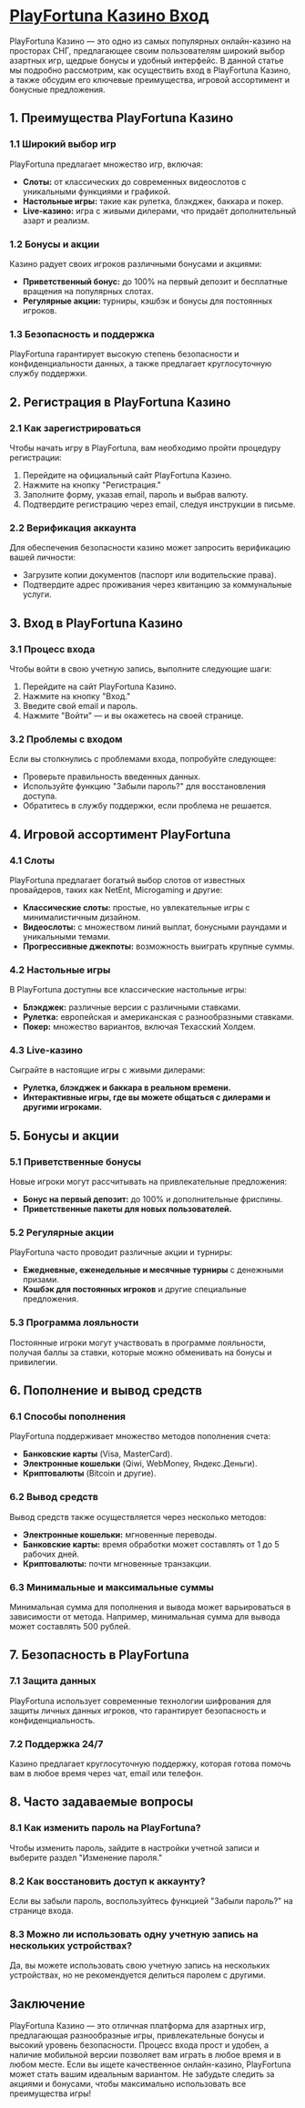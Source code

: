 # [PlayFortuna Казино Вход](https://4v4rg0e52p.com/alt/playfortuna?27f770988db651f9cc8f16742d88cecd)

PlayFortuna Казино — это одно из самых популярных онлайн-казино на просторах СНГ, предлагающее своим пользователям широкий выбор азартных игр, щедрые бонусы и удобный интерфейс. В данной статье мы подробно рассмотрим, как осуществить вход в PlayFortuna Казино, а также обсудим его ключевые преимущества, игровой ассортимент и бонусные предложения.

## 1. Преимущества PlayFortuna Казино

### 1.1 Широкий выбор игр

PlayFortuna предлагает множество игр, включая:

* **Слоты:** от классических до современных видеослотов с уникальными функциями и графикой.
* **Настольные игры:** такие как рулетка, блэкджек, баккара и покер.
* **Live-казино:** игра с живыми дилерами, что придаёт дополнительный азарт и реализм.

### 1.2 Бонусы и акции

Казино радует своих игроков различными бонусами и акциями:

* **Приветственный бонус:** до 100% на первый депозит и бесплатные вращения на популярных слотах.
* **Регулярные акции:** турниры, кэшбэк и бонусы для постоянных игроков.

### 1.3 Безопасность и поддержка

PlayFortuna гарантирует высокую степень безопасности и конфиденциальности данных, а также предлагает круглосуточную службу поддержки.

## 2. Регистрация в PlayFortuna Казино

### 2.1 Как зарегистрироваться

Чтобы начать игру в PlayFortuna, вам необходимо пройти процедуру регистрации:

1. Перейдите на официальный сайт PlayFortuna Казино.
2. Нажмите на кнопку "Регистрация."
3. Заполните форму, указав email, пароль и выбрав валюту.
4. Подтвердите регистрацию через email, следуя инструкции в письме.

### 2.2 Верификация аккаунта

Для обеспечения безопасности казино может запросить верификацию вашей личности:

* Загрузите копии документов (паспорт или водительские права).
* Подтвердите адрес проживания через квитанцию за коммунальные услуги.

## 3. Вход в PlayFortuna Казино

### 3.1 Процесс входа

Чтобы войти в свою учетную запись, выполните следующие шаги:

1. Перейдите на сайт PlayFortuna Казино.
2. Нажмите на кнопку "Вход."
3. Введите свой email и пароль.
4. Нажмите "Войти" — и вы окажетесь на своей странице.

### 3.2 Проблемы с входом

Если вы столкнулись с проблемами входа, попробуйте следующее:

* Проверьте правильность введенных данных.
* Используйте функцию "Забыли пароль?" для восстановления доступа.
* Обратитесь в службу поддержки, если проблема не решается.

## 4. Игровой ассортимент PlayFortuna

### 4.1 Слоты

PlayFortuna предлагает богатый выбор слотов от известных провайдеров, таких как NetEnt, Microgaming и другие:

* **Классические слоты:** простые, но увлекательные игры с минималистичным дизайном.
* **Видеослоты:** с множеством линий выплат, бонусными раундами и уникальными темами.
* **Прогрессивные джекпоты:** возможность выиграть крупные суммы.

### 4.2 Настольные игры

В PlayFortuna доступны все классические настольные игры:

* **Блэкджек:** различные версии с различными ставками.
* **Рулетка:** европейская и американская с разнообразными ставками.
* **Покер:** множество вариантов, включая Техасский Холдем.

### 4.3 Live-казино

Сыграйте в настоящие игры с живыми дилерами:

* **Рулетка, блэкджек и баккара в реальном времени.**
* **Интерактивные игры, где вы можете общаться с дилерами и другими игроками.**

## 5. Бонусы и акции

### 5.1 Приветственные бонусы

Новые игроки могут рассчитывать на привлекательные предложения:

* **Бонус на первый депозит:** до 100% и дополнительные фриспины.
* **Приветственные пакеты для новых пользователей.**

### 5.2 Регулярные акции

PlayFortuna часто проводит различные акции и турниры:

* **Ежедневные, еженедельные и месячные турниры** с денежными призами.
* **Кэшбэк для постоянных игроков** и другие специальные предложения.

### 5.3 Программа лояльности

Постоянные игроки могут участвовать в программе лояльности, получая баллы за ставки, которые можно обменивать на бонусы и привилегии.

## 6. Пополнение и вывод средств

### 6.1 Способы пополнения

PlayFortuna поддерживает множество методов пополнения счета:

* **Банковские карты** (Visa, MasterCard).
* **Электронные кошельки** (Qiwi, WebMoney, Яндекс.Деньги).
* **Криптовалюты** (Bitcoin и другие).

### 6.2 Вывод средств

Вывод средств также осуществляется через несколько методов:

* **Электронные кошельки:** мгновенные переводы.
* **Банковские карты:** время обработки может составлять от 1 до 5 рабочих дней.
* **Криптовалюты:** почти мгновенные транзакции.

### 6.3 Минимальные и максимальные суммы

Минимальная сумма для пополнения и вывода может варьироваться в зависимости от метода. Например, минимальная сумма для вывода может составлять 500 рублей.

## 7. Безопасность в PlayFortuna

### 7.1 Защита данных

PlayFortuna использует современные технологии шифрования для защиты личных данных игроков, что гарантирует безопасность и конфиденциальность.

### 7.2 Поддержка 24/7

Казино предлагает круглосуточную поддержку, которая готова помочь вам в любое время через чат, email или телефон.

## 8. Часто задаваемые вопросы

### 8.1 Как изменить пароль на PlayFortuna?

Чтобы изменить пароль, зайдите в настройки учетной записи и выберите раздел "Изменение пароля."

### 8.2 Как восстановить доступ к аккаунту?

Если вы забыли пароль, воспользуйтесь функцией "Забыли пароль?" на странице входа.

### 8.3 Можно ли использовать одну учетную запись на нескольких устройствах?

Да, вы можете использовать свою учетную запись на нескольких устройствах, но не рекомендуется делиться паролем с другими.

## Заключение

PlayFortuna Казино — это отличная платформа для азартных игр, предлагающая разнообразные игры, привлекательные бонусы и высокий уровень безопасности. Процесс входа прост и удобен, а наличие мобильной версии позволяет вам играть в любое время и в любом месте. Если вы ищете качественное онлайн-казино, PlayFortuna может стать вашим идеальным вариантом. Не забудьте следить за акциями и бонусами, чтобы максимально использовать все преимущества игры!
